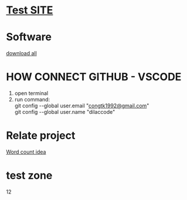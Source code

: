 # [Test SITE](http://localhost/)
# Software
[download all](https://www.dropbox.com/sh/sqtmrit7bmr8auu/AABm4R-uSwsFZZF2L0ERUahKa?dl=1)
# HOW CONNECT GITHUB - VSCODE
1. open terminal
2. run command:<br>
git config --global user.email "congtk1992@gmail.com" <br>
git config --global user.name "dilaccode"
# Relate project
[Word count idea](https://github.com/quangcongvn/word-count)
# test zone
12